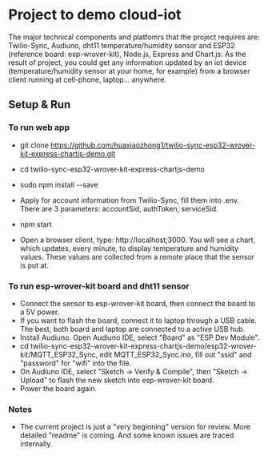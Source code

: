 # Project to demo cloud-iot
The major technical components and platfomrs that the project requires are: Twilio-Sync, Audiuno, dht11 temperature/humidity sensor and ESP32 (reference board: esp-wrover-kit), Node.js, Express and Chart.js. As the result of project, you could get any information updated by an iot device (temperature/humidity sensor at your home, for example) from a browser client running at cell-phone, laptop... anywhere.

## Setup & Run

### To run web app

* git clone https://github.com/huaxiaozhong1/twilio-sync-esp32-wrover-kit-express-chartjs-demo.git

* cd twilio-sync-esp32-wrover-kit-express-chartjs-demo

* sudo npm install --save

* Apply for account information from Twilio-Sync, fill them into .env. There are 3 parameters: accountSid, authToken, serviceSid. 

* npm start

* Open a browser client, type: http://localhost;3000. You will see a chart, which updates, every minute, to display temperature and humidity values. These values are collected from a remote place that the sensor is put at.


### To run esp-wrover-kit board and dht11 sensor

* Connect the sensor to esp-wrover-kit board, then connect the board to a 5V power.
* If you want to flash the board, connect it to laptop through a USB cable. The best, both board and laptop are connected to a active USB hub.
* Install Audiuno. Open Audiuno IDE, select "Board" as "ESP Dev Module". 
* cd twilio-sync-esp32-wrover-kit-express-chartjs-demo/esp32-wrover-kit/MQTT_ESP32_Sync, edit MQTT_ESP32_Sync.ino, fill out "ssid" and "password" for "wifi" into the file. 
* On Audiuno IDE, select "Sketch -> Verify & Compile", then "Sketch -> Upload" to flash the new sketch into esp-wrover-kit board. 
* Power the board again.


### Notes
- The current project is just a "very beginning" version for review. More detailed "readme" is coming. And some known issues are traced internally. 
